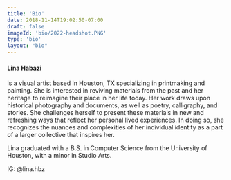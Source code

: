 ```yaml
---
title: 'Bio'
date: 2018-11-14T19:02:50-07:00
draft: false
imageId: 'bio/2022-headshot.PNG'
type: 'bio'
layout: "bio"
---
```


#### Lina Habazi
is a visual artist based in Houston, TX specializing in printmaking and painting. She is interested in reviving materials from the past and her heritage to reimagine their place in her life today. Her work draws upon historical photography and documents, as well as poetry, calligraphy, and stories. She challenges herself to present these materials in new and refreshing ways that reflect her personal lived experiences. In doing so, she recognizes the nuances and complexities of her individual identity as a part of a larger collective that inspires her.

Lina graduated with a B.S. in Computer Science from the University of Houston, with a minor in Studio Arts.

IG: @lina.hbz